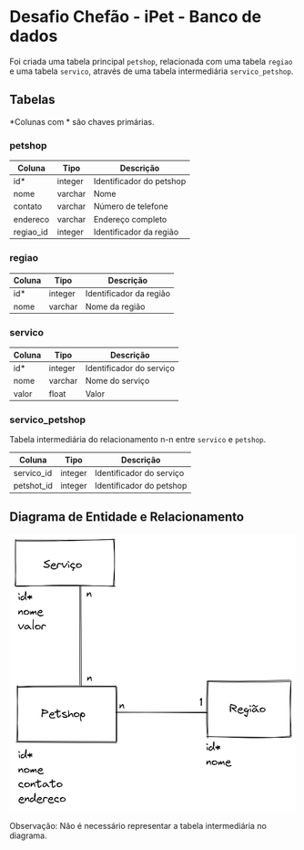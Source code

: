 # Desafio Chefão - iPet - Banco de dados

Foi criada uma tabela principal `petshop`, relacionada com uma tabela
`regiao` e uma tabela `servico`, através de uma tabela intermediária
`servico_petshop`.

## Tabelas

*Colunas com * são chaves primárias.

### petshop

| Coluna    |  Tipo    | Descrição                |
|-----------|----------|--------------------------|
| id*       | integer  | Identificador do petshop |
| nome      | varchar  | Nome                     |
| contato   | varchar  | Número de telefone       |
| endereco  | varchar  | Endereço completo        |
| regiao_id | integer  | Identificador da região  |

### regiao

| Coluna    | Tipo     | Descrição                |
|-----------|----------|--------------------------|
| id*       | integer  | Identificador da região  |
| nome      | varchar  | Nome da região           |

### servico

| Coluna    | Tipo     | Descrição                |
|-----------|----------|--------------------------|
| id*       | integer  | Identificador do serviço |
| nome      | varchar  | Nome do serviço          |
| valor     | float    | Valor                    |

### servico_petshop

Tabela intermediária do relacionamento n-n entre `servico` e 
`petshop`.

| Coluna     | Tipo     | Descrição                |
|------------|----------|--------------------------|
| servico_id | integer  | Identificador do serviço |
| petshot_id | integer  | Identificador do petshop |

## Diagrama de Entidade e Relacionamento

![Diagrama de entidade e relacionamento](./der.png)

Observação: Não é necessário representar a tabela intermediária no diagrama.